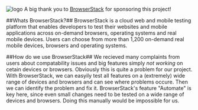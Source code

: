 ![logo](https://www.dieedith.de/logo.svg)
A big thank you to [BrowserStack](https://www.browserstack.com/) for sponsoring this project!

##Whats BrowserStack?##
BrowserStack is a cloud web and mobile testing platform that enables developers to test their websites and mobile applications across on-demand browsers, operating systems and real mobile devices. Users can choose from more than 1,200 on-demand real mobile devices, browsers and operating systems.

##How do we use BrowserStack##
We recieved many complaints from users about compatability issues and big features simply *not working* on cetain devices or browsers. Obviously this is quite a problem for our project. With BrowserStack, we can easyily test all features on a (extremely) wide range of devices and browsers and can see where problems occure. Then we can identify the problem and fix it. BrowserStack's feature "Automate" is key here, since even small changes need to be tested on a wide range of devices and browsers. Doing this manually would be impossible for us.
